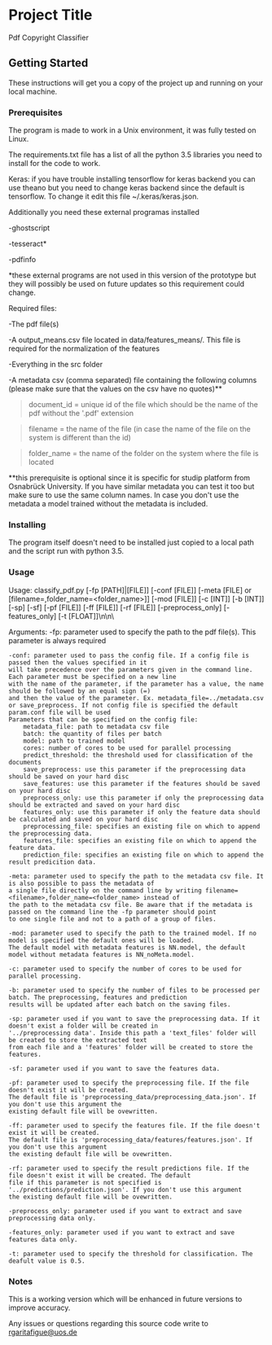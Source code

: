 # Project Title

Pdf Copyright Classifier

## Getting Started

These instructions will get you a copy of the project up and running on your local machine.

### Prerequisites

The program is made to work in a Unix environment, it was fully tested on Linux.

The requirements.txt file has a list of all the python 3.5 libraries you need to install for the 
code to work.

Keras: if you have trouble installing tensorflow for keras backend you can use theano but you need to change keras 
backend since the default is tensorflow. To change it edit this file ~/.keras/keras.json.

Additionally you need these external programas installed 

-ghostscript

-tesseract*

-pdfinfo

*these external programs are not used in this version of the prototype but they will possibly be used on future updates so this requirement could change.

Required files:

-The pdf file(s)

-A output_means.csv file located in data/features_means/. This file is required for the normalization of the features

-Everything in the src folder

-A metadata csv (comma separated) file containing the following columns (please make sure that the values on the csv have no quotes)**

>document_id = unique id of the file which should be the name of the pdf without the '.pdf' extension

>filename = the name of the file (in case the name of the file on the system is different than the id)

>folder_name = the name of the folder on the system where the file is located

**this prerequisite is optional since it is specific for studip platform from Osnabrück University. If you have similar metadata you can test it too but make sure to use the same column names. In case you don't use the metadata a model trained without the metadata is included.

### Installing

The program itself doesn't need to be installed just copied to a local path and the script run with python 3.5.

### Usage

Usage: classify_pdf.py [-fp [PATH]|[FILE]] [-conf [FILE]] [-meta [FILE] or [filename=<filename>,folder_name=<folder_name>]] [-mod [FILE]] [-c [INT]] [-b [INT]] [-sp] [-sf] [-pf [FILE]] [-ff [FILE]] [-rf [FILE]] [-preprocess_only] [-features_only] [-t [FLOAT]]\n\n\

Arguments:
    -fp: parameter used to specify the path to the pdf file(s). This parameter is always required
    
    -conf: parameter used to pass the config file. If a config file is passed then the values specified in it
    will take precedence over the parameters given in the command line. Each parameter must be specified on a new line
    with the name of the parameter, if the parameter has a value, the name should be followed by an equal sign (=)
    and then the value of the parameter. Ex. metadata_file=../metadata.csv or save_preprocess. If not config file is specified the default param.conf file will be used 
    Parameters that can be specified on the config file:
        metadata_file: path to metadata csv file
        batch: the quantity of files per batch
        model: path to trained model
        cores: number of cores to be used for parallel processing
        predict_threshold: the threshold used for classification of the documents
        save_preprocess: use this parameter if the preprocessing data should be saved on your hard disc
        save_features: use this parameter if the features should be saved on your hard disc
        preprocess_only: use this parameter if only the preprocessing data should be extracted and saved on your hard disc
        features_only: use this parameter if only the feature data should be calculated and saved on your hard disc
        preprocessing_file: specifies an existing file on which to append the preprocessing data.
        features_file: specifies an existing file on which to append the feature data.
        prediction_file: specifies an existing file on which to append the result predicition data.
    
    -meta: parameter used to specify the path to the metadata csv file. It is also possible to pass the metadata of 
    a single file directly on the command line by writing filename=<filename>,folder_name=<folder_name> instead of
    the path to the metadata csv file. Be aware that if the metadata is passed on the command line the -fp parameter should point
    to one single file and not to a path of a group of files.
    
    -mod: parameter used to specify the path to the trained model. If no model is specified the default ones will be loaded.
    The default model with metadata features is NN.model, the default model without metadata features is NN_noMeta.model.
    
    -c: parameter used to specify the number of cores to be used for parallel processing. 
    
    -b: parameter used to specify the number of files to be processed per batch. The preprocessing, features and prediction
    results will be updated after each batch on the saving files.
    
    -sp: parameter used if you want to save the preprocessing data. If it doesn't exist a folder will be created in
    '../preprocessing data'. Inside this path a 'text_files' folder will be created to store the extracted text 
    from each file and a 'features' folder will be created to store the features.
    
    -sf: parameter used if you want to save the features data.
    
    -pf: parameter used to specify the preprocessing file. If the file doesn't exist it will be created.
    The default file is 'preprocessing_data/preprocessing_data.json'. If you don't use this argument the 
    existing default file will be ovewritten.
    
    -ff: parameter used to specify the features file. If the file doesn't exist it will be created.
    The default file is 'preprocessing_data/features/features.json'. If you don't use this argument
    the existing default file will be ovewritten.
    
    -rf: parameter used to specify the result predictions file. If the file doesn't exist it will be created. The default
    file if this parameter is not specified is '../predictions/prediction.json'. If you don't use this argument
    the existing default file will be ovewritten.
    
    -preprocess_only: parameter used if you want to extract and save preprocessing data only.
    
    -features_only: parameter used if you want to extract and save features data only.
    
    -t: parameter used to specify the threshold for classification. The deafult value is 0.5.

### Notes

This is a working version which will be enhanced in future versions to improve accuracy.

Any issues or questions regarding this source code write to rgaritafigue@uos.de 
